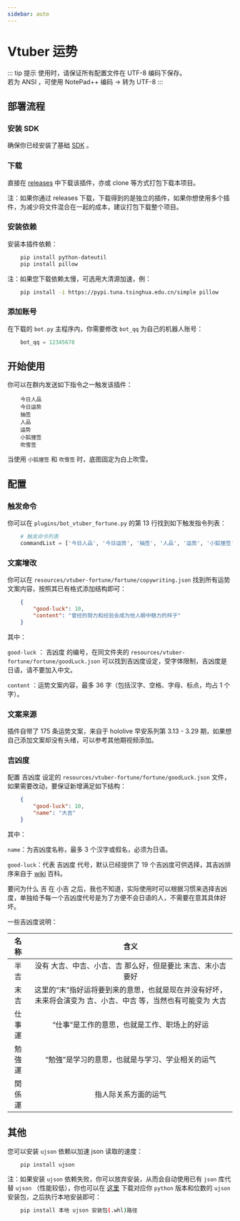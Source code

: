 ```yaml
---
sidebar: auto
---
```


# Vtuber 运势

::: tip 提示
使用时，请保证所有配置文件在 UTF-8 编码下保存。<br>
若为 ANSI ，可使用 NotePad++ 编码 -> 转为 UTF-8
:::

## 部署流程

### 安装 SDK
确保你已经安装了基础 [SDK](../guide/guide.md) 。

### 下载
直接在 [releases](https://github.com/fz6m/opqqq-plugin/releases) 中下载该插件，亦或 clone 等方式打包下载本项目。

注：如果你通过 releases 下载，下载得到的是独立的插件，如果你想使用多个插件，为减少将文件混合在一起的成本，建议打包下载整个项目。

### 安装依赖
安装本插件依赖：
```bash
    pip install python-dateutil
    pip install pillow
```
注：如果您下载依赖太慢，可选用大清源加速，例：
```bash
    pip install -i https://pypi.tuna.tsinghua.edu.cn/simple pillow
```

### 添加账号
在下载的 `bot.py` 主程序内，你需要修改 `bot_qq` 为自己的机器人账号：
```python
    bot_qq = 12345678
```

## 开始使用
你可以在群内发送如下指令之一触发该插件：
```
    今日人品
    今日运势
    抽签
    人品
    运势
    小狐狸签
    吹雪签
```
当使用 `小狐狸签` 和 `吹雪签` 时，底图固定为白上吹雪。

## 配置
### 触发命令
你可以在 `plugins/bot_vtuber_fortune.py` 的第 13 行找到如下触发指令列表：
```python
    # 触发命令列表
    commandList = ['今日人品', '今日运势', '抽签', '人品', '运势', '小狐狸签', '吹雪签']
```

### 文案增改
你可以在 `resources/vtuber-fortune/fortune/copywriting.json` 找到所有运势文案内容，按照其已有格式添加结构即可：
```json
    {
        "good-luck": 10,
        "content": "曾经的努力和经验会成为他人眼中魅力的样子"
    }
```
其中：

`good-luck` ： 吉凶度 的编号，在同文件夹的 `resources/vtuber-fortune/fortune/goodLuck.json` 可以找到吉凶度设定，受字体限制，吉凶度是日语，请不要加入中文。

`content` ：运势文案内容，最多 36 字（包括汉字、空格、字母、标点，均占 1 个字）。

### 文案来源
插件自带了 175 条运势文案，来自于 hololive 早安系列第 3.13 - 3.29 期，如果想自己添加文案却没有头绪，可以参考其他期视频添加。

### 吉凶度
配置 吉凶度 设定的 `resources/vtuber-fortune/fortune/goodLuck.json` 文件，如果需要改动，要保证新增满足如下结构：
```json
    {
        "good-luck": 10,
        "name": "大吉"
    }
```
其中：

`name`：为吉凶度名称，最多 3 个汉字或假名，必须为日语。

`good-luck`：代表 吉凶度 代号，默认已经提供了 19 个吉凶度可供选择，其吉凶排序来自于 [wiki](https://ja.wikipedia.org/wiki/%E5%90%89%E5%87%B6) 百科。

要问为什么 吉 在 小吉 之后，我也不知道，实际使用时可以根据习惯来选择吉凶度，单独给予每一个吉凶度代号是为了方便不会日语的人，不需要在意其具体好坏。

一些吉凶度说明：

名称|含义
:-:|:-:
半吉|没有 大吉、中吉、小吉、吉 那么好，但是要比 末吉、末小吉 要好
末吉|这里的“末”指好运将要到来的意思，也就是现在并没有好坏，未来将会演变为 吉、小吉、中吉 等，当然也有可能变为 大吉
仕事運|“仕事”是工作的意思，也就是工作、职场上的好运
勉強運|“勉強”是学习的意思，也就是与学习、学业相关的运气
関係運|指人际关系方面的运气

## 其他

您可以安装 `ujson` 依赖以加速 json 读取的速度：
```bash
    pip install ujson
```
注：如果安装 `ujson` 依赖失败，你可以放弃安装，从而会自动使用已有 `json` 库代替 `ujson` （性能较低），你也可以在 [这里](https://www.lfd.uci.edu/~gohlke/pythonlibs/#ujson) 下载对应你 `python` 版本和位数的 `ujson` 安装包，之后执行本地安装即可：
```sh
    pip install 本地 ujson 安装包(.whl)路径
```